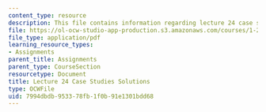 ```yaml
---
content_type: resource
description: This file contains information regarding lecture 24 case study solutions.
file: https://ol-ocw-studio-app-production.s3.amazonaws.com/courses/1-264j-database-internet-and-systems-integration-technologies-fall-2013/7994dbdb953378fb1f0b91e1301bdd68_MIT1_264JF13_L24_case_sol.pdf
file_type: application/pdf
learning_resource_types:
- Assignments
parent_title: Assignments
parent_type: CourseSection
resourcetype: Document
title: Lecture 24 Case Studies Solutions
type: OCWFile
uid: 7994dbdb-9533-78fb-1f0b-91e1301bdd68
---
```

